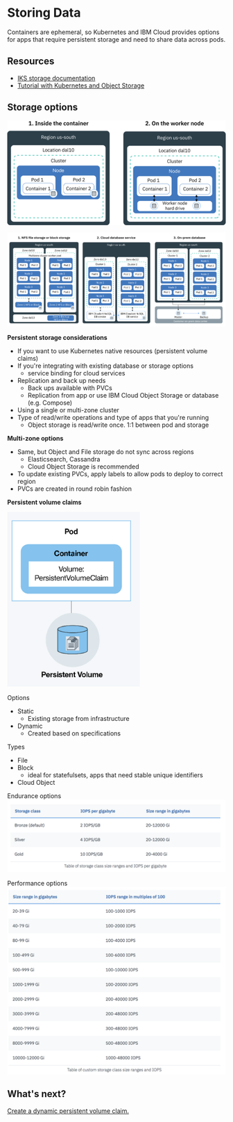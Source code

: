 # Storing Data

Containers are ephemeral, so Kubernetes and IBM Cloud provides options for apps that require persistent storage and need to share data across pods.

## Resources
- [IKS storage documentation](https://console.bluemix.net/docs/containers/cs_storage.html#storage)
- [Tutorial with Kubernetes and Object Storage](https://console.bluemix.net/docs/tutorials/pub-sub-object-storage.html#asynchronous-data-processing-using-object-storage-and-pub-sub-messaging)

## Storage options

![Image of container filesystem volumes](images/cs_storage_nonpersistent.png)

![Image of persistent storage options](images/cs_storage_mz-ha.png)

**Persistent storage considerations**
- If you want to use Kubernetes native resources (persistent volume claims)
- If you're integrating with existing database or storage options
  - service binding for cloud services
- Replication and back up needs
  - Back ups available with PVCs
  - Replication from app or use IBM Cloud Object Storage or database (e.g. Compose)
- Using a single or multi-zone cluster
- Type of read/write operations and type of apps that you're running
  - Object storage is read/write once. 1:1 between pod and storage

**Multi-zone options**
- Same, but Object and File storage do not sync across regions
    - Elasticsearch, Cassandra
    - Cloud Object Storage is recommended
- To update existing PVCs, apply labels to allow pods to deploy to correct region
- PVCs are created in round robin fashion

**Persistent volume claims**

![persistent storage](images/Picture1.png)

Options
- Static
  - Existing storage from infrastructure
- Dynamic
  - Created based on specifications

Types
- File
- Block
  - ideal for statefulsets, apps that need stable unique identifiers 
- Cloud Object

Endurance options
![Endurance options](images/endurance.png)

Performance options
![Performance options](images/performance.png)

## What's next?

[Create a dynamic persistent volume claim.](workshop.md)
